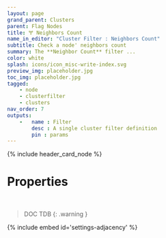 ```yaml
---
layout: page
grand_parent: Clusters
parent: Flag Nodes
title: 🝖 Neighbors Count
name_in_editor: "Cluster Filter : Neighbors Count"
subtitle: Check a node' neighbors count
summary: The **Neighbor Count** filter ...
color: white
splash: icons/icon_misc-write-index.svg
preview_img: placeholder.jpg
toc_img: placeholder.jpg
tagged: 
    - node
    - clusterfilter
    - clusters
nav_order: 7
outputs:
    -   name : Filter
        desc : A single cluster filter definition
        pin : params
---
```


{% include header_card_node %}

# Properties
<br>

> DOC TDB
{: .warning }

{% include embed id='settings-adjacency' %}